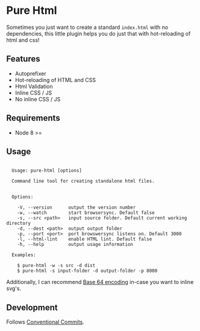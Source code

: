 # Pure Html

Sometimes you just want to create a standard `index.html` with no dependencies, this little plugin helps you do just that with hot-reloading of html and css!

## Features

* Autoprefixer
* Hot-reloading of HTML and CSS
* Html Validation
* Inline CSS / JS
* No inline CSS / JS

## Requirements

* Node 8 >=

## Usage

```

  Usage: pure-html [options]

  Command line tool for creating standalone html files.


  Options:

    -V, --version      output the version number
    -w, --watch        start browsersync. Default false
    -s, --src <path>   input source folder. Default current working directory
    -d, --dest <path>  output output folder
    -p, --port <port>  port browswersync listens on. Default 3000
    -l, --html-lint    enable HTML lint. Default false
    -h, --help         output usage information

  Examples:

    $ pure-html -w -s src -d dist
    $ pure-html -s input-folder -d output-folder -p 8000

```

Additionally, I can recommend [Base 64 encoding](http://b64.io/) in-case you want to inline svg's.

## Development

Follows [Conventional Commits](https://conventionalcommits.org/).

